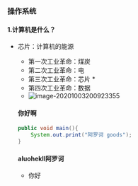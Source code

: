 ### 操作系统

#### 1.计算机是什么？

- 芯片：计算机的能源
  - 第一次工业革命：煤炭
  - 第二次工业革命：电
  - 第三次工业革命：芯片 *
  - 第四次工业革命：数据
  - ![image-20201003200923355](https://aluohe.oss-cn-beijing.aliyuncs.com/aluohe-doc/image-20201003200923355.png)
  
  #### 你好啊
  
  ```java
  public void main(){
      System.out.print("阿罗诃 goods");
  }
  ```
  
  #### aluohekll阿罗诃
  
  - 你好